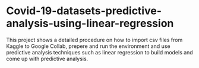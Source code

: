 # Covid-19-datasets-predictive-analysis-using-linear-regression
This project shows a detailed procedure on how to import csv files from Kaggle to Google Collab, prepere and run the environment and use predictive analysis techniques such as linear regression to build models and come up with predictive analysis.
